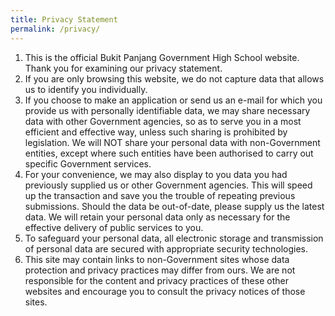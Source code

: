 ```yaml
---
title: Privacy Statement
permalink: /privacy/
---
```

1.  This is the official Bukit Panjang Government High School website. Thank you for examining our privacy statement.  
2. If you are only browsing this website, we do not capture data that allows us to identify you individually.  
3.  If you choose to make an application or send us an e-mail for which you provide us with personally identifiable data, we may share necessary data with other Government agencies, so as to serve you in a most efficient and effective way, unless such sharing is prohibited by legislation. We will NOT share your personal data with non-Government entities, except where such entities have been authorised to carry out specific Government services.  
4.  For your convenience, we may also display to you data you had previously supplied us or other Government agencies. This will speed up the transaction and save you the trouble of repeating previous submissions. Should the data be out-of-date, please supply us the latest data. We will retain your personal data only as necessary for the effective delivery of public services to you.  
5.  To safeguard your personal data, all electronic storage and transmission of personal data are secured with appropriate security technologies.  
6.  This site may contain links to non-Government sites whose data protection and privacy practices may differ from ours. We are not responsible for the content and privacy practices of these other websites and encourage you to consult the privacy notices of those sites.